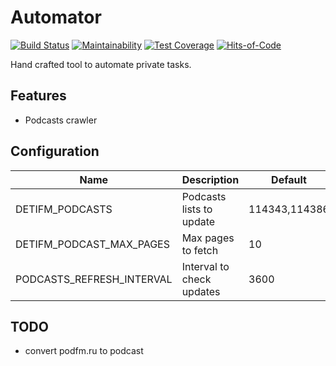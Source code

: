 # Automator

[![Build Status](https://app.travis-ci.com/sergio-fry/automator.svg?branch=master)](https://app.travis-ci.com/sergio-fry/automator)
[![Maintainability](https://api.codeclimate.com/v1/badges/b81dbf1e6270bf10a1cc/maintainability)](https://codeclimate.com/github/sergio-fry/automator/maintainability)
[![Test Coverage](https://api.codeclimate.com/v1/badges/b81dbf1e6270bf10a1cc/test_coverage)](https://codeclimate.com/github/sergio-fry/automator/test_coverage)
[![Hits-of-Code](https://hitsofcode.com/github/sergio-fry/automator?branch=master)](https://hitsofcode.com/github/sergio-fry/automator/view?branch=master)


Hand crafted tool to automate private tasks.


## Features

  * Podcasts crawler

## Configuration


| Name                     |  Description             |  Default  |
|--------------------------|--------------------------|-----------|
| DETIFM_PODCASTS          | Podcasts lists to update |  114343,114386|
| DETIFM_PODCAST_MAX_PAGES | Max pages to fetch       |  10  |
| PODCASTS_REFRESH_INTERVAL| Interval to check updates| 3600 |

## TODO

  * convert podfm.ru to podcast
